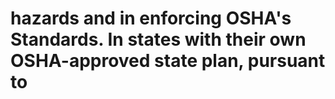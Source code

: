 # hazards and in enforcing OSHA's Standards. In states with their own OSHA-approved state plan, pursuant to